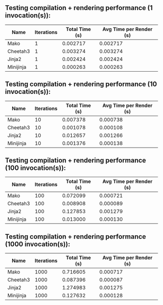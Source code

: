 
Testing compilation + rendering performance (1 invocation(s)):
---

| Name       | Iterations |  Total Time (s) |   Avg Time per Render (s) |
|------------|------------|-----------------|---------------------------|
| Mako       |          1 |        0.002717 |                  0.002717 |
| Cheetah3   |          1 |        0.003274 |                  0.003274 |
| Jinja2     |          1 |        0.002424 |                  0.002424 |
| Minijinja  |          1 |        0.000263 |                  0.000263 |

Testing compilation + rendering performance (10 invocation(s)):
---

| Name       | Iterations |  Total Time (s) |   Avg Time per Render (s) |
|------------|------------|-----------------|---------------------------|
| Mako       |         10 |        0.007378 |                  0.000738 |
| Cheetah3   |         10 |        0.001078 |                  0.000108 |
| Jinja2     |         10 |        0.012657 |                  0.001266 |
| Minijinja  |         10 |        0.001376 |                  0.000138 |

Testing compilation + rendering performance (100 invocation(s)):
---

| Name       | Iterations |  Total Time (s) |   Avg Time per Render (s) |
|------------|------------|-----------------|---------------------------|
| Mako       |        100 |        0.072099 |                  0.000721 |
| Cheetah3   |        100 |        0.008908 |                  0.000089 |
| Jinja2     |        100 |        0.127853 |                  0.001279 |
| Minijinja  |        100 |        0.013000 |                  0.000130 |

Testing compilation + rendering performance (1000 invocation(s)):
---

| Name       | Iterations |  Total Time (s) |   Avg Time per Render (s) |
|------------|------------|-----------------|---------------------------|
| Mako       |       1000 |        0.716605 |                  0.000717 |
| Cheetah3   |       1000 |        0.087396 |                  0.000087 |
| Jinja2     |       1000 |        1.274983 |                  0.001275 |
| Minijinja  |       1000 |        0.127632 |                  0.000128 |
